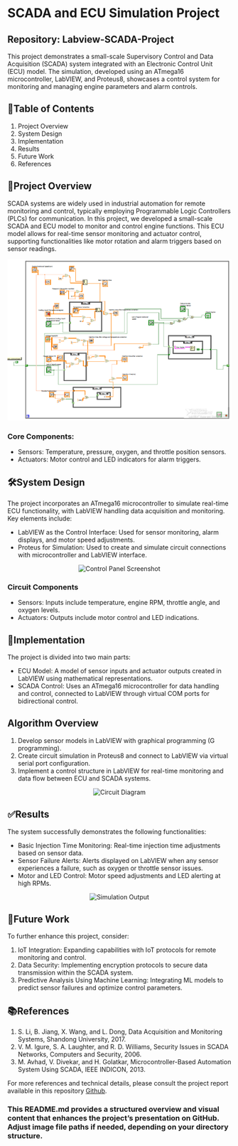 # SCADA and ECU Simulation Project
## Repository: Labview-SCADA-Project

This project demonstrates a small-scale Supervisory Control and Data Acquisition (SCADA) system integrated with an Electronic Control Unit (ECU) model. The simulation, developed using an ATmega16 microcontroller, LabVIEW, and Proteus8, showcases a control system for monitoring and managing engine parameters and alarm controls.

## 📑Table of Contents
1. Project Overview
2. System Design
3. Implementation
4. Results
5. Future Work
6. References

## 📌Project Overview
SCADA systems are widely used in industrial automation for remote monitoring and control, typically employing Programmable Logic Controllers (PLCs) for communication. In this project, we developed a small-scale SCADA and ECU model to monitor and control engine functions. This ECU model allows for real-time sensor monitoring and actuator control, supporting functionalities like motor rotation and alarm triggers based on sensor readings.

![Logo](images/ecu1.PNG)

### Core Components:
- Sensors: Temperature, pressure, oxygen, and throttle position sensors.
- Actuators: Motor control and LED indicators for alarm triggers.

## 🛠️System Design
The project incorporates an ATmega16 microcontroller to simulate real-time ECU functionality, with LabVIEW handling data acquisition and monitoring. Key elements include:

- LabVIEW as the Control Interface: Used for sensor monitoring, alarm displays, and motor speed adjustments.
- Proteus for Simulation: Used to create and simulate circuit connections with microcontroller and LabVIEW interface.
<p align="center"> <img src="images/control_panel.png" alt="Control Panel Screenshot" width="500"> </p>

### Circuit Components
- Sensors: Inputs include temperature, engine RPM, throttle angle, and oxygen levels.
- Actuators: Outputs include motor control and LED indications.

## 🧩Implementation
The project is divided into two main parts:

- ECU Model: A model of sensor inputs and actuator outputs created in LabVIEW using mathematical representations.
- SCADA Control: Uses an ATmega16 microcontroller for data handling and control, connected to LabVIEW through virtual COM ports for bidirectional control.

## Algorithm Overview 
1. Develop sensor models in LabVIEW with graphical programming (G programming).
2. Create circuit simulation in Proteus8 and connect to LabVIEW via virtual serial port configuration.
3. Implement a control structure in LabVIEW for real-time monitoring and data flow between ECU and SCADA systems.
<p align="center"> <img src="images/circuit_diagram.png" alt="Circuit Diagram" width="500"> </p>

## ✅Results
The system successfully demonstrates the following functionalities:
- Basic Injection Time Monitoring: Real-time injection time adjustments based on sensor data.
- Sensor Failure Alerts: Alerts displayed on LabVIEW when any sensor experiences a failure, such as oxygen or throttle sensor issues.
- Motor and LED Control: Motor speed adjustments and LED alerting at high RPMs.
<p align="center"> <img src="images/simulation_output.png" alt="Simulation Output" width="500"> </p>

## 🔮Future Work
To further enhance this project, consider:
1. IoT Integration: Expanding capabilities with IoT protocols for remote monitoring and control.
2. Data Security: Implementing encryption protocols to secure data transmission within the SCADA system.
3. Predictive Analysis Using Machine Learning: Integrating ML models to predict sensor failures and optimize control parameters.

## 📚References
1. S. Li, B. Jiang, X. Wang, and L. Dong, Data Acquisition and Monitoring Systems, Shandong University, 2017.
2. V. M. Igure, S. A. Laughter, and R. D. Williams, Security Issues in SCADA Networks, Computers and Security, 2006.
3. M. Avhad, V. Divekar, and H. Golatkar, Microcontroller-Based Automation System Using SCADA, IEEE INDICON, 2013.

For more references and technical details, please consult the project report available in this repository [Github](https://github.com/damodharpai707/Labview-SCADA-Project/blob/main/SCADA%20Report/Scada%20Application%20Report.pdf).


### This README.md provides a structured overview and visual content that enhances the project’s presentation on GitHub. Adjust image file paths if needed, depending on your directory structure.
